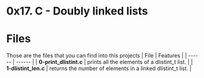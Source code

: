 # 0x17. C - Doubly linked lists

# Files
Those are the files that you can find into this projects
| File | Features |
| ------ | ------ |
| **0-print_dlistint.c** | prints all the elements of a dlistint_t list. |
| **1-dlistint_len.c** |  returns the number of elements in a linked dlistint_t list. |